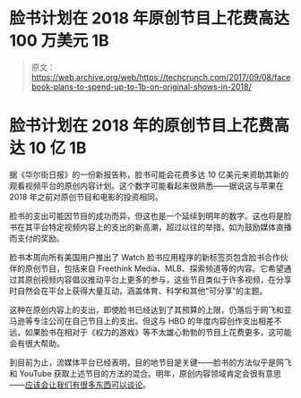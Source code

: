 # 脸书计划在 2018 年原创节目上花费高达 100 万美元 1B

> 原文：<https://web.archive.org/web/https://techcrunch.com/2017/09/08/facebook-plans-to-spend-up-to-1b-on-original-shows-in-2018/>

# 脸书计划在 2018 年的原创节目上花费高达 10 亿 1B

据《华尔街日报》的一份新报告称，脸书可能会花费多达 10 亿美元来资助其新的观看视频平台的原创内容计划。这个数字可能看起来很熟悉——据说这与苹果在 2018 年之前对原创节目和电影的投资相同。

脸书的支出可能因节目的成功而异，但这也是一个延续到明年的数字。这也将是脸书在其平台特定视频内容上的支出的新高潮，超过以往的举措，如为鼓励媒体直播而支付的奖励。

脸书本周向所有美国用户推出了 Watch 脸书应用程序的新标签页包含脸书合作伙伴的原创节目，包括来自 Freethink Media、MLB、探索频道等的内容。它希望通过其原创视频内容倡议推动平台上更多的参与，这些节目类似于许多视频，在分享时自然会在平台上获得大量互动，涵盖体育、科学和其他“可分享”的主题。

这种在原创内容上的支出，即使脸书已经达到了其预算的上限，仍落后于网飞和亚马逊等专注公司在自己节目上的支出。但这与 HBO 的年度内容创作支出相差不远，如果脸书在相对于《权力的游戏》等不太雄心勃勃的节目上花费更多，这可能会有很大帮助。

到目前为止，流媒体平台已经表明，目的地节目是关键——脸书的方法似乎是网飞和 YouTube 获取上述节目的方法的混合。明年，原创内容领域肯定会很有意思——[应该会让我们有很多东西可以谈论](https://web.archive.org/web/20230404103039/https://techcrunch.com/2017/09/01/techcrunchs-original-content-battles-evil-alongside-amazons-new-version-of-the-tick/)。